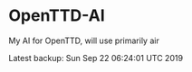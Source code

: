 # OpenTTD-AI
My AI for OpenTTD, will use primarily air

Latest backup: Sun Sep 22 06:24:01 UTC 2019
